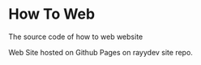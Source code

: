 # How To Web
 The source code of how to web website

 Web Site hosted on Github Pages on rayydev site repo.
